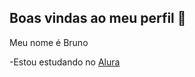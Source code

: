 ## Boas vindas ao meu perfil 💙


Meu nome é Bruno

-Estou estudando no [Alura](https://www.alura.com.br)
